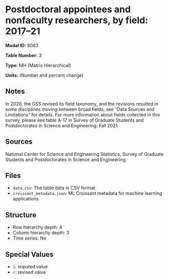 # Postdoctoral appointees and nonfaculty researchers, by field: 2017–21

**Modal ID:** 8083

**Table Number:** 3

**Type:** MH (Matrix Hierarchical)

**Units:** (Number and percent change)

## Notes

In 2020, the GSS revised its field taxonomy, and the revisions resulted in some disciplines moving between broad fields; see “Data Sources and Limitations” for details. For more information about fields collected in this survey, please see table A-17 in Survey of Graduate Students and Postdoctorates in Science and Engineering: Fall 2021.

## Sources

National Center for Science and Engineering Statistics, Survey of Graduate Students and Postdoctorates in Science and Engineering.

## Files

- `data.csv`: The table data in CSV format
- `croissant_metadata.json`: ML Croissant metadata for machine learning applications

## Structure

- Row hierarchy depth: 4
- Column hierarchy depth: 3
- Time series: No

## Special Values

- `i`: imputed value
- `r`: revised value
